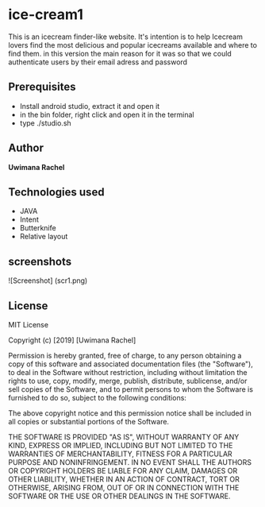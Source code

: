 # ice-cream1

This is an icecream finder-like website. It's intention is to help Icecream lovers find the most delicious and popular icecreams available and where to find them.
in this version the main reason for it was so that we could authenticate users by their email adress and password

## Prerequisites

* Install android studio, extract it and open it
* in the bin folder, right click and open it in the terminal
* type ./studio.sh 

## Author

**Uwimana Rachel**

## Technologies used

* JAVA
* Intent
* Butterknife
* Relative layout

## screenshots

![Screenshot] (scr1.png)

## License

MIT License

Copyright (c) [2019] [Uwimana Rachel]

Permission is hereby granted, free of charge, to any person obtaining a copy of this software and associated documentation files (the "Software"), to deal in the Software without restriction, including without limitation the rights to use, copy, modify, merge, publish, distribute, sublicense, and/or sell copies of the Software, and to permit persons to whom the Software is furnished to do so, subject to the following conditions:

The above copyright notice and this permission notice shall be included in all copies or substantial portions of the Software.

THE SOFTWARE IS PROVIDED "AS IS", WITHOUT WARRANTY OF ANY KIND, EXPRESS OR IMPLIED, INCLUDING BUT NOT LIMITED TO THE WARRANTIES OF MERCHANTABILITY, FITNESS FOR A PARTICULAR PURPOSE AND NONINFRINGEMENT. IN NO EVENT SHALL THE AUTHORS OR COPYRIGHT HOLDERS BE LIABLE FOR ANY CLAIM, DAMAGES OR OTHER LIABILITY, WHETHER IN AN ACTION OF CONTRACT, TORT OR OTHERWISE, ARISING FROM, OUT OF OR IN CONNECTION WITH THE SOFTWARE OR THE USE OR OTHER DEALINGS IN THE SOFTWARE.
